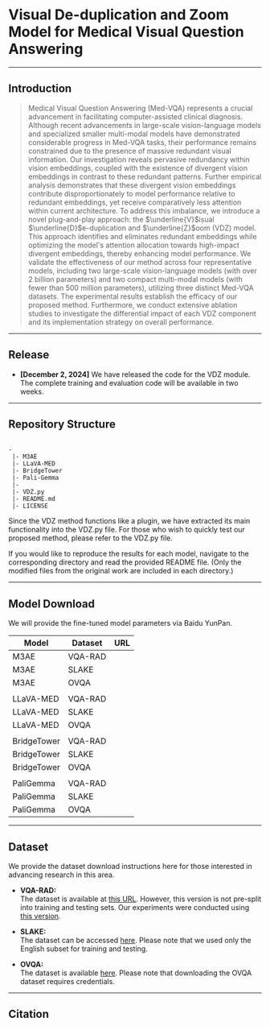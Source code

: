 # Visual De-duplication and Zoom Model for Medical Visual Question Answering

---

## Introduction

> Medical Visual Question Answering (Med-VQA) represents a crucial advancement in facilitating computer-assisted clinical diagnosis. Although recent advancements in large-scale vision-language models and specialized smaller multi-modal models have demonstrated considerable progress in Med-VQA tasks, their performance remains constrained due to the presence of massive redundant visual information. Our investigation reveals pervasive redundancy within vision embeddings, coupled with the existence of divergent vision embeddings in contrast to these redundant patterns. Further empirical analysis demonstrates that these divergent vision embeddings contribute disproportionately to model performance relative to redundant embeddings, yet receive comparatively less attention within current architecture. To address this imbalance, we introduce a novel plug-and-play approach: the $\underline{V}$isual $\underline{D}$e-duplication and $\underline{Z}$oom (VDZ) model. This approach identifies and eliminates redundant embeddings while optimizing the model's attention allocation towards high-impact divergent embeddings, thereby enhancing model performance. We validate the effectiveness of our method across four representative models, including two large-scale vision-language models (with over 2 billion parameters) and two compact multi-modal models (with fewer than 500 million parameters), utilizing three distinct Med-VQA datasets. The experimental results establish the efficacy of our proposed method. Furthermore, we conduct extensive ablation studies to investigate the differential impact of each VDZ component and its implementation strategy on overall performance.

---
## Release 
- **[December 2, 2024]** We have released the code for the VDZ module. The complete training and evaluation code will be available in two weeks.

---
## Repository Structure
```

-
 |- M3AE
 |- LLaVA-MED
 |- BridgeTower
 |- Pali-Gemma
 |-
 |- VDZ.py
 |- README.md
 |- LICENSE
```

Since the VDZ method functions like a plugin, we have extracted its main functionality into the VDZ.py file. For those who wish to quickly test our proposed method, please refer to the VDZ.py file.

If you would like to reproduce the results for each model, navigate to the corresponding directory and read the provided README file. (Only the modified files from the original work are included in each directory.)

---

## Model Download

We will provide the fine-tuned model parameters via Baidu YunPan.


| Model          | Dataset | URL |
| -------------- | ------- | --- |
| M3AE           | VQA-RAD |     |
| M3AE           | SLAKE   |     |
| M3AE           | OVQA    |     |
|                |         |     |
| LLaVA-MED      | VQA-RAD |     |
| LLaVA-MED      | SLAKE   |     |
| LLaVA-MED      | OVQA    |     |
|                |         |     |
| BridgeTower    | VQA-RAD |     |
| BridgeTower    | SLAKE   |     |
| BridgeTower    | OVQA    |     |
|                |         |     |
| PaliGemma      | VQA-RAD |     |
| PaliGemma      | SLAKE   |     |
| PaliGemma      | OVQA    |     |

---
## Dataset

We provide the dataset download instructions here for those interested in advancing research in this area.

- **VQA-RAD:**  
  The dataset is available at [this URL](https://osf.io/89kps/). However, this version is not pre-split into training and testing sets. Our experiments were conducted using [this version](https://github.com/aioz-ai/MICCAI19-MedVQA?tab=readme-ov-file#Preprocessing).

- **SLAKE:**  
  The dataset can be accessed [here](https://www.med-vqa.com/slake/). Please note that we used only the English subset for training and testing.

- **OVQA:**  
  The dataset is available [here](http://47.94.174.82/verify). Please note that downloading the OVQA dataset requires credentials.
---

## Citation
> 
> 